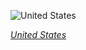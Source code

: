 
![United States](https://www.gstatic.com/prettyearth/assets/full/1375.jpg)

*[United States](https://www.google.com/maps/@32.939017,-111.884457,13z/data=!3m1!1e3)*
